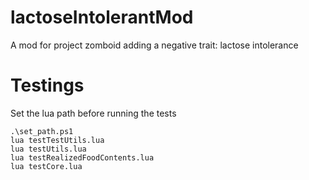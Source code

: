 # lactoseIntolerantMod
A mod for project zomboid adding a negative trait: lactose intolerance

# Testings

Set the lua path before running the tests

    .\set_path.ps1
    lua testTestUtils.lua 
    lua testUtils.lua
    lua testRealizedFoodContents.lua
    lua testCore.lua 
